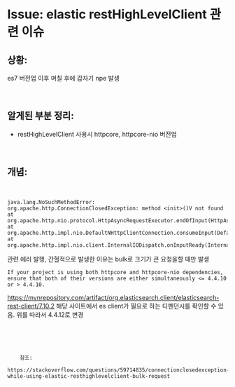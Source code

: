 <!--
author: Dailyscat
purpose: issue arrange
rules:
 (1) 헤더와 문단사이
    <br/>
    <br/>
 (2) 코드가 작성되는 부분은 >로 정리
 (3) 참조는 해당 내용 바로 아래
    <br/>
    <br/>
 (4) 명령어는 bold
 (5) 방안은 ## 안의 과정은 ###
-->

# Issue: elastic restHighLevelClient 관련 이슈

## 상황:
es7 버전업 이후 며칠 후에 갑자기 npe 발생

<br/>

## 알게된 부분 정리:

- restHighLevelClient 사용시 httpcore, httpcore-nio 버전업

<br/>

## 개념:

<br/>

  ```
  java.lang.NoSuchMethodError:
org.apache.http.ConnectionClosedException: method <init>()V not found
  at org.apache.http.nio.protocol.HttpAsyncRequestExecutor.endOfInput(HttpAsyncRequestExecutor.java:356)
  at org.apache.http.impl.nio.DefaultNHttpClientConnection.consumeInput(DefaultNHttpClientConnection.java:261)
  at org.apache.http.impl.nio.client.InternalIODispatch.onInputReady(InternalIODispatch.java:81)
  ```

관련 에러 발행, 간헐적으로 발생한 이유는 bulk로 크기가 큰 요청을할 때만 발생

```
If your project is using both httpcore and httpcore-nio dependencies, ensure that both of their versions are either simultaneously <= 4.4.10 or > 4.4.10.
```

https://mvnrepository.com/artifact/org.elasticsearch.client/elasticsearch-rest-client/7.10.2
해당 사이트에서 es client가 필요로 하는 디펜던시를 확인할 수 있음.
위를 따라서 4.4.12로 변경

<br/>
<br/>
<br/>

        참조:
        https://stackoverflow.com/questions/59714835/connectionclosedexception-while-using-elastic-resthighlevelclient-bulk-request

<br/>

